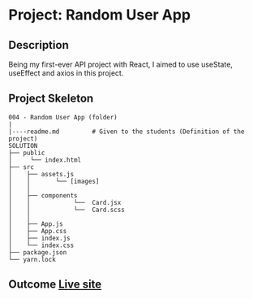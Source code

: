 
# Project: Random User App

## Description

Being my first-ever API project with React, I aimed to use useState, useEffect and axios in this project.


## Project Skeleton

```
004 - Random User App (folder)
|
|----readme.md         # Given to the students (Definition of the project)
SOLUTION
├── public
│     └── index.html
├── src
│    ├── assets.js
│    │       └── [images]
│    │
│    ├── components
│    │            └──  Card.jsx
│    │            └──  Card.scss
│    │
│    ├── App.js
│    ├── App.css
│    ├── index.js
│    └── index.css
├── package.json
└── yarn.lock
```

## Outcome [Live site]()

<!-- ![Project 004 Snapshot](random-user-app.gif) -->

